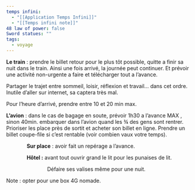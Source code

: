 ```yaml
---
temps infini:
  - "[[Application Temps Infini]]"
  - "[[Temps infini note]]"
48 law of power: false
Sword statues: ""
tags:
  - voyage
---
```



**Le train** : prendre le billet retour pour le plus tôt possible, quitte a finir sa nuit dans le train. Ainsi une fois arrivé, la journée peut continuer. Et prévoir une activité non-urgente a faire et télécharger tout a l’avance.

Partager le trajet entre sommeil, loisir, réflexion et travail… dans cet ordre. Inutile d’aller sur internet, sa captera très mal.

Pour l’heure d’arrivé, prendre entre 10 et 20 min max.

**L’avion** : dans le cas de bagage en soute, prévoir 1h30 a l’avance MAX , sinon 40min. embarquer dans l’avion quand les ¾ des gens sont rentrer. Prioriser les place près de sortit et acheter son billet en ligne. Prendre un billet coupe-file si c’est rentable (voir combien vaux votre temps).

              **Sur place** : avoir fait un repérage a l’avance.

              **Hôtel :** avant tout ouvrir grand le lit pour les punaises de lit.

                            Défaire ses valises même pour une nuit.

Note : opter pour une box 4G nomade.
